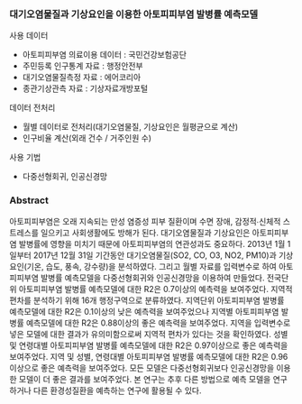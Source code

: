 ### 대기오염물질과 기상요인을 이용한 아토피피부염 발병률 예측모델

사용 데이터
- 아토피피부염 의료이용 데이터 : 국민건강보험공단
- 주민등록 인구통계 자료 : 행정안전부
- 대기오염물질측정 자료 : 에어코리아
- 종관기상관측 자료 : 기상자료개방포털

데이터 전처리
- 월별 데이터로 전처리(대기오염물질, 기상요인은 월평균으로 계산)
- 인구비율 계산(외래 건수 / 거주인원 수)

사용 기법
- 다중선형회귀, 인공신경망

### Abstract

아토피피부염은 오래 지속되는 만성 염증성 피부 질환이며 수면 장애, 감정적∙신체적 스트레스를 일으키고 사회생활에도 방해가 된다. 대기오염물질과 기상요인은 아토피피부염 발병률에 영향을 미치기 때문에 아토피피부염의 연관성과도 중요하다. 2013년 1월 1일부터 2017년 12월 31일 기간동안 대기오염물질(SO2, CO, O3, NO2, PM10)과 기상요인(기온, 습도, 풍속, 강수량)을 분석하였다. 그리고 월별 자료를 입력변수로 하여 아토피피부염 발병률 예측모델을 다중선형회귀와 인공신경망을 이용하여 만들었다. 전국단위 아토피피부염 발병률 예측모델에 대한 R2은 0.7이상의 예측력을 보여주었다. 지역적 편차를 분석하기 위해 16개 행정구역으로 분류하였다. 지역단위 아토피피부염 발병률 예측모델에 대한 R2은 0.1이상의 낮은 예측력을 보여주었으나 지역별 아토피피부염 발병률 예측모델에 대한 R2은 0.88이상의 좋은 예측력을 보여주었다. 지역을 입력변수로 넣은 모델에 대한 결과가 유의미함으로써 지역적 편차가 있다는 것을 확인하였다. 성별 및 연령대별 아토피피부염 발병률 예측모델에 대한 R2은 0.97이상으로 좋은 예측력을 보여주었다. 지역 및 성별, 연령대별 아토피피부염 발병률 예측모델에 대한 R2은 0.96이상으로 좋은 예측력을 보여주었다. 모든 모델은 다중선형회귀보다 인공신경망을 이용한 모델이 더 좋은 결과를 보여주었다. 본 연구는 추후 다른 방법으로 예측 모델을 연구하거나 다른 환경성질환을 예측하는 연구에 활용될 수 있다.
